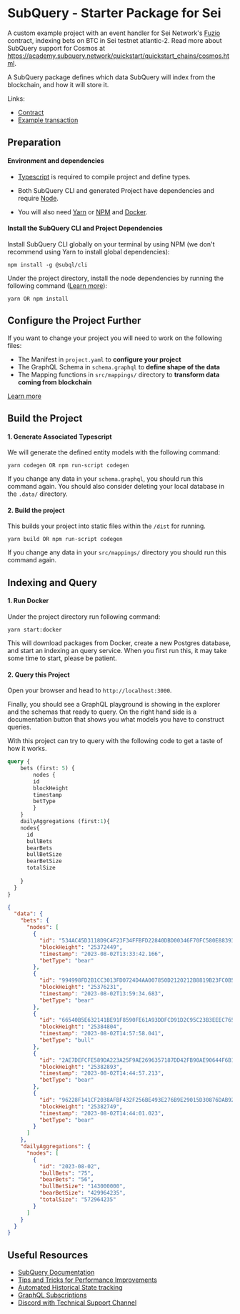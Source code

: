 # SubQuery - Starter Package for Sei

A custom example project with an event handler for Sei Network's [Fuzio](https://app.fuzio.network/games/prediction) contract, indexing bets on BTC in Sei testnet atlantic-2. Read more about SubQuery support for Cosmos at https://academy.subquery.network/quickstart/quickstart_chains/cosmos.html.

A SubQuery package defines which data SubQuery will index from the blockchain, and how it will store it.

Links:
- [Contract](https://www.seiscan.app/atlantic-2/contracts/sei1wtm234jw7ewdq2aqs0r7eq5t4vhwknpjdd0r7g6fdu4aj4wfedlq8w6pua)
- [Example transaction](https://www.seiscan.app/atlantic-2/txs/994998FD2B1CC3013FD0724D4AA007850D2120212B8819B23FC0B5BBAE0926D0)

## Preparation

#### Environment and dependencies

- [Typescript](https://www.typescriptlang.org/) is required to compile project and define types.

- Both SubQuery CLI and generated Project have dependencies and require [Node](https://nodejs.org/en/).

- You will also need [Yarn](https://classic.yarnpkg.com/lang/en/docs/install) or [NPM](https://docs.npmjs.com/downloading-and-installing-node-js-and-npm) and [Docker](https://docs.docker.com/engine/install/).

#### Install the SubQuery CLI and Project Dependencies

Install SubQuery CLI globally on your terminal by using NPM (we don't recommend using Yarn to install global dependencies):

```
npm install -g @subql/cli
```

Under the project directory, install the node dependencies by running the following command ([Learn more](https://academy.subquery.network/build/install.html#)):

```
yarn OR npm install
```

## Configure the Project Further

If you want to change your project you will need to work on the following files:

- The Manifest in `project.yaml` to **configure your project**
- The GraphQL Schema in `schema.graphql` to **define shape of the data**
- The Mapping functions in `src/mappings/` directory to **transform data coming from blockchain**

[Learn more](https://academy.subquery.network/build/introduction.html)

## Build the Project

#### 1. Generate Associated Typescript

We will generate the defined entity models with the following command:

```
yarn codegen OR npm run-script codegen
```

If you change any data in your `schema.graphql`, you should run this command again. You should also consider deleting your local database in the `.data/` directory.

#### 2. Build the project

This builds your project into static files within the `/dist` for running.

```
yarn build OR npm run-script codegen
```

If you change any data in your `src/mappings/` directory you should run this command again.

## Indexing and Query

#### 1. Run Docker

Under the project directory run following command:

```
yarn start:docker
```

This will download packages from Docker, create a new Postgres database, and start an indexing an query service. When you first run this, it may take some time to start, please be patient.

#### 2. Query this Project

Open your browser and head to `http://localhost:3000`.

Finally, you should see a GraphQL playground is showing in the explorer and the schemas that ready to query. On the right hand side is a documentation button that shows you what models you have to construct queries.

With this project can try to query with the following code to get a taste of how it works.

```graphql
query {
    bets (first: 5) {
    	nodes {
        id
        blockHeight
        timestamp
        betType
        }
    }
  	dailyAggregations (first:1){
    nodes{
      id
      bullBets
      bearBets
      bullBetSize
      bearBetSize
      totalSize
      
    }
  }
}
```

```json
{
  "data": {
    "bets": {
      "nodes": [
        {
          "id": "534AC45D3118D9C4F23F34FFBFD22840DBD00346F70FC580E883931D82461394",
          "blockHeight": "25372449",
          "timestamp": "2023-08-02T13:33:42.166",
          "betType": "bear"
        },
        {
          "id": "994998FD2B1CC3013FD0724D4AA007850D2120212B8819B23FC0B5BBAE0926D0",
          "blockHeight": "25376231",
          "timestamp": "2023-08-02T13:59:34.683",
          "betType": "bear"
        },
        {
          "id": "66540B5E632141BE91F8590FE61A93DDFCD91D2C95C23B3EEEC7651B74B31970",
          "blockHeight": "25384804",
          "timestamp": "2023-08-02T14:57:58.041",
          "betType": "bull"
        },
        {
          "id": "2AE7DEFCFE589DA223A25F9AE2696357187DD42FB90AE90644F6B15319DC2446",
          "blockHeight": "25382893",
          "timestamp": "2023-08-02T14:44:57.213",
          "betType": "bear"
        },
        {
          "id": "96228F141CF2038AFBF432F256BE493E276B9E29015D30876DAB9200C3730719",
          "blockHeight": "25382749",
          "timestamp": "2023-08-02T14:44:01.023",
          "betType": "bear"
        }
      ]
    },
    "dailyAggregations": {
      "nodes": [
        {
          "id": "2023-08-02",
          "bullBets": "75",
          "bearBets": "56",
          "bullBetSize": "143000000",
          "bearBetSize": "429964235",
          "totalSize": "572964235"
        }
      ]
    }
  }
}
```

## Useful Resources

- [SubQuery Documentation](https://academy.subquery.network/)
- [Tips and Tricks for Performance Improvements](https://academy.subquery.network/faqs/faqs.html#how-can-i-optimise-my-project-to-speed-it-up)
- [Automated Historical State tracking](https://academy.subquery.network/th/run_publish/historical.html)
- [GraphQL Subscriptions](https://academy.subquery.network/run_publish/subscription.html)
- [Discord with Technical Support Channel](https://discord.com/invite/subquery)
